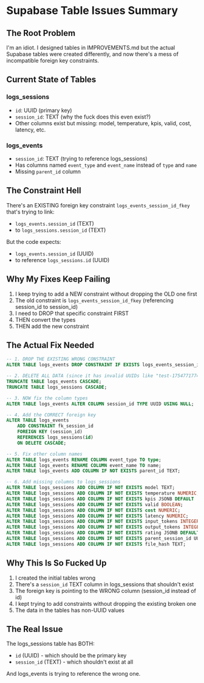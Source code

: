 # Supabase Table Issues Summary

## The Root Problem
I'm an idiot. I designed tables in IMPROVEMENTS.md but the actual Supabase tables were created differently, and now there's a mess of incompatible foreign key constraints.

## Current State of Tables

### logs_sessions
- `id`: UUID (primary key)
- `session_id`: TEXT (why the fuck does this even exist?)
- Other columns exist but missing: model, temperature, kpis, valid, cost, latency, etc.

### logs_events  
- `session_id`: TEXT (trying to reference logs_sessions)
- Has columns named `event_type` and `event_name` instead of `type` and `name`
- Missing `parent_id` column

## The Constraint Hell
There's an EXISTING foreign key constraint `logs_events_session_id_fkey` that's trying to link:
- `logs_events.session_id` (TEXT) 
- to `logs_sessions.session_id` (TEXT)

But the code expects:
- `logs_events.session_id` (UUID)
- to reference `logs_sessions.id` (UUID)

## Why My Fixes Keep Failing
1. I keep trying to add a NEW constraint without dropping the OLD one first
2. The old constraint is `logs_events_session_id_fkey` (referencing session_id to session_id)
3. I need to DROP that specific constraint FIRST
4. THEN convert the types
5. THEN add the new constraint

## The Actual Fix Needed

```sql
-- 1. DROP THE EXISTING WRONG CONSTRAINT
ALTER TABLE logs_events DROP CONSTRAINT IF EXISTS logs_events_session_id_fkey;

-- 2. DELETE ALL DATA (since it has invalid UUIDs like "test-1754771774985")
TRUNCATE TABLE logs_events CASCADE;
TRUNCATE TABLE logs_sessions CASCADE;

-- 3. NOW fix the column types
ALTER TABLE logs_events ALTER COLUMN session_id TYPE UUID USING NULL;

-- 4. Add the CORRECT foreign key
ALTER TABLE logs_events 
    ADD CONSTRAINT fk_session_id 
    FOREIGN KEY (session_id) 
    REFERENCES logs_sessions(id) 
    ON DELETE CASCADE;

-- 5. Fix other column names
ALTER TABLE logs_events RENAME COLUMN event_type TO type;
ALTER TABLE logs_events RENAME COLUMN event_name TO name;
ALTER TABLE logs_events ADD COLUMN IF NOT EXISTS parent_id TEXT;

-- 6. Add missing columns to logs_sessions
ALTER TABLE logs_sessions ADD COLUMN IF NOT EXISTS model TEXT;
ALTER TABLE logs_sessions ADD COLUMN IF NOT EXISTS temperature NUMERIC;
ALTER TABLE logs_sessions ADD COLUMN IF NOT EXISTS kpis JSONB DEFAULT '{}'::jsonb;
ALTER TABLE logs_sessions ADD COLUMN IF NOT EXISTS valid BOOLEAN;
ALTER TABLE logs_sessions ADD COLUMN IF NOT EXISTS cost NUMERIC;
ALTER TABLE logs_sessions ADD COLUMN IF NOT EXISTS latency NUMERIC;
ALTER TABLE logs_sessions ADD COLUMN IF NOT EXISTS input_tokens INTEGER;
ALTER TABLE logs_sessions ADD COLUMN IF NOT EXISTS output_tokens INTEGER;
ALTER TABLE logs_sessions ADD COLUMN IF NOT EXISTS rating JSONB DEFAULT '{}'::jsonb;
ALTER TABLE logs_sessions ADD COLUMN IF NOT EXISTS parent_session_id UUID;
ALTER TABLE logs_sessions ADD COLUMN IF NOT EXISTS file_hash TEXT;
```

## Why This Is So Fucked Up
1. I created the initial tables wrong
2. There's a `session_id` TEXT column in logs_sessions that shouldn't exist
3. The foreign key is pointing to the WRONG column (session_id instead of id)
4. I kept trying to add constraints without dropping the existing broken one
5. The data in the tables has non-UUID values

## The Real Issue
The logs_sessions table has BOTH:
- `id` (UUID) - which should be the primary key
- `session_id` (TEXT) - which shouldn't exist at all

And logs_events is trying to reference the wrong one.